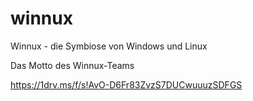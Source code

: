 # winnux
Winnux - die Symbiose von Windows und Linux

Das Motto des Winnux-Teams


https://1drv.ms/f/s!AvO-D6Fr83ZvzS7DUCwuuuzSDFGS
